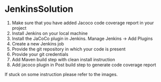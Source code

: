 # JenkinsSolution

1) Make sure that you have added Jacoco code coverage report in your project
2) Install Jenkins on your local machine
3) Install the JaCoCo plugin in Jenkins. Manage Jenkins -> Add Plugins
4) Create a new Jenkins job
5) Provide the git repository in which your code is present 
6) Provide your git credentials
7) Add Maven build step with clean install instruction
8) Add jacoco plugin in Post build step to generate code coverage report

If stuck on some instruction please refer to the images.

